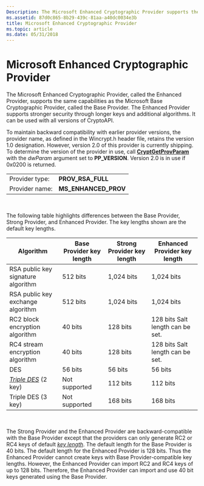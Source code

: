 ```yaml
---
Description: The Microsoft Enhanced Cryptographic Provider supports the same capabilities as the Microsoft Base Cryptographic Provider, but supports stronger security through longer keys and additional algorithms.
ms.assetid: 87d0c865-8b29-439c-81aa-a40dc0034e3b
title: Microsoft Enhanced Cryptographic Provider
ms.topic: article
ms.date: 05/31/2018
---
```


# Microsoft Enhanced Cryptographic Provider

The Microsoft Enhanced Cryptographic Provider, called the Enhanced Provider, supports the same capabilities as the Microsoft Base Cryptographic Provider, called the Base Provider. The Enhanced Provider supports stronger security through longer keys and additional algorithms. It can be used with all versions of CryptoAPI.

To maintain backward compatibility with earlier provider versions, the provider name, as defined in the Wincrypt.h header file, retains the version 1.0 designation. However, version 2.0 of this provider is currently shipping. To determine the version of the provider in use, call [**CryptGetProvParam**](/windows/desktop/api/Wincrypt/nf-wincrypt-cryptgetprovparam) with the *dwParam* argument set to **PP\_VERSION**. Version 2.0 is in use if 0x0200 is returned.

|                |                        |
|----------------|------------------------|
| Provider type: | **PROV\_RSA\_FULL**    |
| Provider name: | **MS\_ENHANCED\_PROV** |



 

The following table highlights differences between the Base Provider, Strong Provider, and Enhanced Provider. The key lengths shown are the default key lengths.



| Algorithm                                                                                | Base Provider key length | Strong Provider key length | Enhanced Provider key length                |
|------------------------------------------------------------------------------------------|--------------------------|----------------------------|---------------------------------------------|
| RSA public key signature algorithm                                                       | 512 bits                 | 1,024 bits                 | 1,024 bits                                  |
| RSA public key exchange algorithm                                                        | 512 bits                 | 1,024 bits                 | 1,024 bits                                  |
| RC2 block encryption algorithm                                                           | 40 bits                  | 128 bits                   | 128 bits Salt length can be set.<br/> |
| RC4 stream encryption algorithm                                                          | 40 bits                  | 128 bits                   | 128 bits Salt length can be set.<br/> |
| DES                                                                                      | 56 bits                  | 56 bits                    | 56 bits                                     |
| [*Triple DES*](https://msdn.microsoft.com/library/ms721627(v=VS.85).aspx) (2 key) | Not supported            | 112 bits                   | 112 bits                                    |
| Triple DES (3 key)                                                                       | Not supported            | 168 bits                   | 168 bits                                    |



 

The Strong Provider and the Enhanced Provider are backward-compatible with the Base Provider except that the providers can only generate RC2 or RC4 keys of default [*key length*](https://msdn.microsoft.com/library/ms721590(v=VS.85).aspx). The default length for the Base Provider is 40 bits. The default length for the Enhanced Provider is 128 bits. Thus the Enhanced Provider cannot create keys with Base Provider-compatible key lengths. However, the Enhanced Provider can import RC2 and RC4 keys of up to 128 bits. Therefore, the Enhanced Provider can import and use 40 bit keys generated using the Base Provider.

 

 




